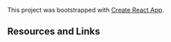 This project was bootstrapped with [Create React App](https://github.com/facebook/create-react-app).

## Resources and Links